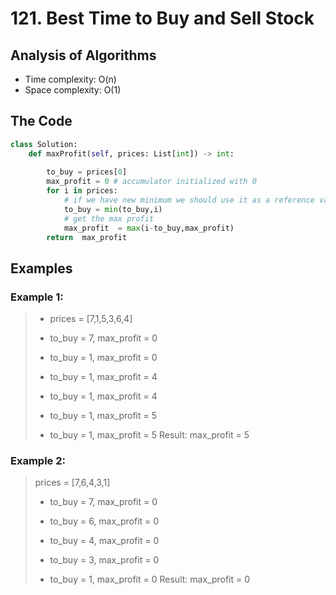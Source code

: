 # 121. Best Time to Buy and Sell Stock

## Analysis of Algorithms
 - Time complexity: O(n)
 - Space complexity: O(1)

## The Code

```Python
class Solution:
    def maxProfit(self, prices: List[int]) -> int:
        
        to_buy = prices[0]
        max_profit = 0 # accumulator initialized with 0
        for i in prices:
            # if we have new minimum we should use it as a reference value
            to_buy = min(to_buy,i)
            # get the max profit
            max_profit  = max(i-to_buy,max_profit)
        return  max_profit
```


## Examples

### Example 1:

> - prices = [7,1,5,3,6,4]
> 
> - to_buy = 7, max_profit = 0
> 
> - to_buy = 1, max_profit = 0
> - to_buy = 1, max_profit = 4
> - to_buy = 1, max_profit = 4
> - to_buy = 1, max_profit = 5
> - to_buy = 1, max_profit = 5
> Result: max_profit = 5

### Example 2:

> prices = [7,6,4,3,1]
> - to_buy = 7, max_profit = 0
> 
> - to_buy = 6, max_profit = 0
> - to_buy = 4, max_profit = 0
> - to_buy = 3, max_profit = 0
> - to_buy = 1, max_profit = 0
> Result: max_profit = 0


